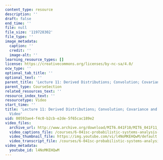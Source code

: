 ```yaml
---
content_type: resource
description: ''
draft: false
end_time: ''
file: null
file_size: '119728302'
file_type: ''
image_metadata:
  caption: ''
  credit: ''
  image-alt: ''
learning_resource_types: []
license: https://creativecommons.org/licenses/by-nc-sa/4.0/
ocw_type: ''
optional_tab_title: ''
optional_text: ''
parent_title: 'Lecture 11: Derived Distributions; Convolution; Covariance and Correlation'
parent_type: CourseSection
related_resources_text: ''
resource_index_text: ''
resourcetype: Video
start_time: ''
title: 'Lecture 11: Derived Distributions; Convolution; Covariance and Correlation
  Video'
uid: 00593ae4-f4c0-b2cb-e2de-5f65cac189e2
video_files:
  archive_url: http://www.archive.org/download/MIT6.041F10/MIT6_041F11_lec11_300k.mp4
  video_captions_file: /courses/6-041sc-probabilistic-systems-analysis-and-applied-probability-fall-2013/l4NoMKEHQwM_captions.webvtt
  video_thumbnail_file: https://img.youtube.com/vi/l4NoMKEHQwM/default.jpg
  video_transcript_file: /courses/6-041sc-probabilistic-systems-analysis-and-applied-probability-fall-2013/l4NoMKEHQwM_transcript.pdf
video_metadata:
  youtube_id: l4NoMKEHQwM
---
```

